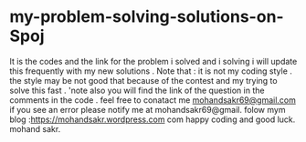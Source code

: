 # my-problem-solving-solutions-on-Spoj
It is the codes and the link for the problem i solved and i solving i will update this frequently with my new solutions . 
Note that : it is not my coding style . the style may be not good that because of the contest and my trying to solve this fast . 'note also you will find the link of the question in the comments in the code . feel free to conatact me mohandsakr69@gmail.com if you see an error please notify me at mohandsakr69@gmail.
folow mym blog :https://mohandsakr.wordpress.com
com happy coding and good luck. mohand sakr.
